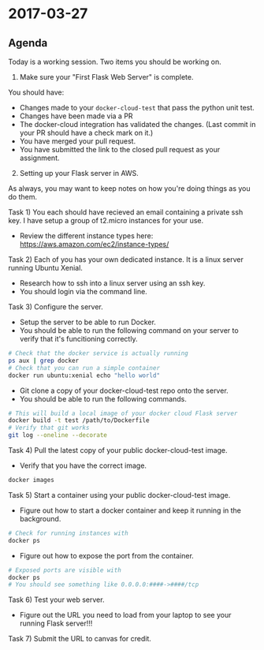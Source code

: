 # 2017-03-27

## Agenda

Today is a working session.  Two items you should be working on.

1) Make sure your "First Flask Web Server" is complete.

You should have:

* Changes made to your `docker-cloud-test` that pass the python unit test.
* Changes have been made via a PR
* The docker-cloud integration has validated the changes. (Last commit in your PR should have a check mark on it.)
* You have merged your pull request.
* You have submitted the link to the closed pull request as your assignment.

2) Setting up your Flask server in AWS.

As always, you may want to keep notes on how you're doing things
as you do them.

Task 1) You each should have recieved an email containing a private
ssh key.  I have setup a group of t2.micro instances for your use.

* Review the different instance types here: https://aws.amazon.com/ec2/instance-types/

Task 2) Each of you has your own dedicated instance.  It is a linux 
server running Ubuntu Xenial.

* Research how to ssh into a linux server using an ssh key.
* You should login via the command line.

Task 3) Configure the server.

* Setup the server to be able to run Docker.
* You should be able to run the following command on your server 
to verify that it's funcitioning correctly.

```bash
# Check that the docker service is actually running
ps aux | grep docker
# Check that you can run a simple container
docker run ubuntu:xenial echo "hello world"
```

* Git clone a copy of your docker-cloud-test repo onto the server.
* You should be able to run the following commands.

```bash
# This will build a local image of your docker cloud Flask server
docker build -t test /path/to/Dockerfile
# Verify that git works
git log --oneline --decorate
```

Task 4) Pull the latest copy of your public docker-cloud-test image.

* Verify that you have the correct image.

```bash
docker images
```

Task 5) Start a container using your public docker-cloud-test image.

* Figure out how to start a docker container and keep it 
running in the background.

```bash
# Check for running instances with 
docker ps
```

* Figure out how to expose the port from the container.

```bash
# Exposed ports are visible with 
docker ps
# You should see something like 0.0.0.0:####->####/tcp
```

Task 6) Test your web server.

* Figure out the URL you need to load from your laptop to see your
running Flask server!!!

Task 7) Submit the URL to canvas for credit.


